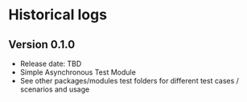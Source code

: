 # Historical logs

## Version 0.1.0

- Release date: TBD
- Simple Asynchronous Test Module 
- See other packages/modules test folders for different test cases / scenarios and usage
